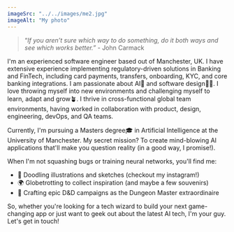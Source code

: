 ```yaml
---
imageSrc: "../../images/me2.jpg"
imageAlt: "My photo"
---
```


> “_If you aren’t sure which way to do something, do it both ways and see which works better.”_ - John Carmack

I'm an experienced software engineer based out of Manchester, UK. I have extensive experience implementing regulatory-driven solutions in Banking and FinTech, including card payments, transfers, onboarding, KYC, and core banking integrations. I am passionate about AI🧠 and software design🧑‍💻. I love throwing myself into new environments and challenging myself to learn, adapt and grow🪴. I thrive in cross-functional global team environments, having worked in collaboration with product, design, engineering, devOps, and QA teams.

Currently, I'm pursuing a Masters degree🎓 in Artificial Intelligence at the University of Manchester. My secret mission? To create mind-blowing AI applications that'll make you question reality (in a good way, I promise!).

When I'm not squashing bugs or training neural networks, you'll find me:

- 🎨 Doodling illustrations and sketches (checkout my instagram!)
- 🌍 Globetrotting to collect inspiration (and maybe a few souvenirs)
- 🐉 Crafting epic D&D campaigns as the Dungeon Master extraordinaire

So, whether you're looking for a tech wizard to build your next game-changing app or just want to geek out about the latest AI tech, I'm your guy. Let's get in touch!
